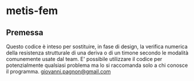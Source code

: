 # metis-fem
## Premessa
Questo codice è inteso per sostituire, in fase di design, la verifica numerica della resistenza strutturale di una deriva o di un timone secondo le modalità comunemente usate dal team. 
E' possibile utilizzare il codice per potenzialmente qualsiasi problema ma lo si raccomanda solo a chi conosce il programma.
giovanni.pagnon@gmail.com

